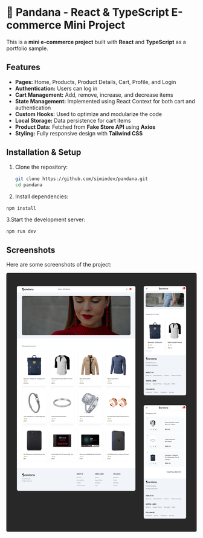 # 🐼 Pandana - React & TypeScript E-commerce Mini Project

This is a **mini e-commerce project** built with **React** and **TypeScript** as a portfolio sample.

## Features

- **Pages:** Home, Products, Product Details, Cart, Profile, and Login
- **Authentication:** Users can log in
- **Cart Management:** Add, remove, increase, and decrease items
- **State Management:** Implemented using React Context for both cart and authentication
- **Custom Hooks:** Used to optimize and modularize the code
- **Local Storage:** Data persistence for cart items
- **Product Data:** Fetched from **Fake Store API** using **Axios**
- **Styling:** Fully responsive design with **Tailwind CSS**

## Installation & Setup

1. Clone the repository:

   ```bash
   git clone https://github.com/simindev/pandana.git
   cd pandana
   ```

2. Install dependencies:

```
npm install
```

3.Start the development server:

```
npm run dev
```

## Screenshots

Here are some screenshots of the project:

![Combined Screenshot](assets/pandana-shots.jpg)
